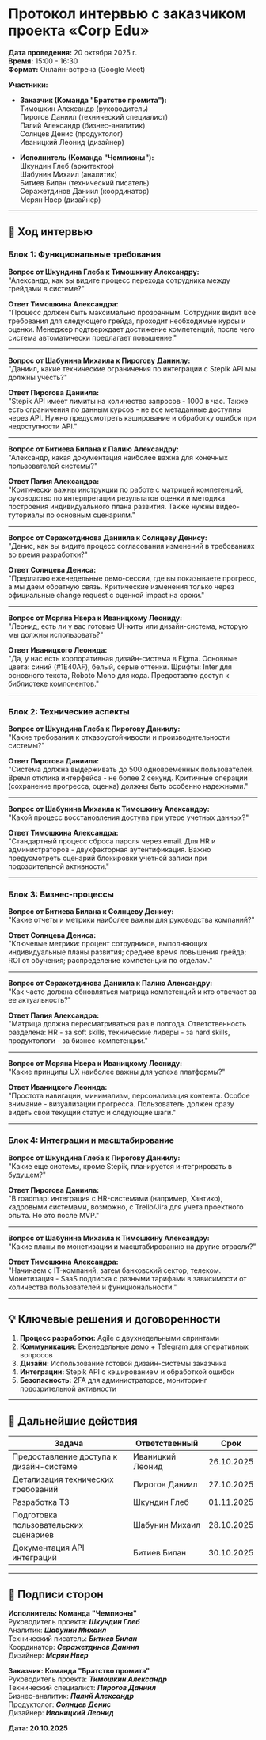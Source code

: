 # Протокол интервью с заказчиком проекта «Corp Edu»

**Дата проведения:** 20 октября 2025 г.  
**Время:** 15:00 - 16:30  
**Формат:** Онлайн-встреча (Google Meet)  

**Участники:**  
- **Заказчик (Команда "Братство промита"):**  
  Тимошкин Александр (руководитель)  
  Пирогов Даниил (технический специалист)  
  Палий Александр (бизнес-аналитик)  
  Солнцев Денис (продуктолог)  
  Иваницкий Леонид (дизайнер)

- **Исполнитель (Команда "Чемпионы"):**  
  Шкундин Глеб (архитектор)  
  Шабунин Михаил (аналитик)  
  Битиев Билан (технический писатель)  
  Серажетдинов Даниил (координатор)  
  Мсрян Нвер (дизайнер)

---

## 📝 Ход интервью

### Блок 1: Функциональные требования

**Вопрос от Шкундина Глеба к Тимошкину Александру:**  
"Александр, как вы видите процесс перехода сотрудника между грейдами в системе?"

**Ответ Тимошкина Александра:**  
"Процесс должен быть максимально прозрачным. Сотрудник видит все требования для следующего грейда, проходит необходимые курсы и оценки. Менеджер подтверждает достижение компетенций, после чего система автоматически предлагает повышение."

---

**Вопрос от Шабунина Михаила к Пирогову Даниилу:**  
"Даниил, какие технические ограничения по интеграции с Stepik API мы должны учесть?"

**Ответ Пирогова Даниила:**  
"Stepik API имеет лимиты на количество запросов - 1000 в час. Также есть ограничения по данным курсов - не все метаданные доступны через API. Нужно предусмотреть кэширование и обработку ошибок при недоступности API."

---

**Вопрос от Битиева Билана к Палию Александру:**  
"Александр, какая документация наиболее важна для конечных пользователей системы?"

**Ответ Палия Александра:**  
"Критически важны инструкции по работе с матрицей компетенций, руководство по интерпретации результатов оценки и методика построения индивидуального плана развития. Также нужны видео-туториалы по основным сценариям."

---

**Вопрос от Серажетдинова Даниила к Солнцеву Денису:**  
"Денис, как вы видите процесс согласования изменений в требованиях во время разработки?"

**Ответ Солнцева Дениса:**  
"Предлагаю еженедельные демо-сессии, где вы показываете прогресс, а мы даем обратную связь. Критические изменения только через официальные change request с оценкой impact на сроки."

---

**Вопрос от Мсряна Нвера к Иваницкому Леониду:**  
"Леонид, есть ли у вас готовые UI-киты или дизайн-система, которую мы должны использовать?"

**Ответ Иваницкого Леонида:**  
"Да, у нас есть корпоративная дизайн-система в Figma. Основные цвета: синий (#1E40AF), белый, серые оттенки. Шрифты: Inter для основного текста, Roboto Mono для кода. Предоставлю доступ к библиотеке компонентов."

---

### Блок 2: Технические аспекты

**Вопрос от Шкундина Глеба к Пирогову Даниилу:**  
"Какие требования к отказоустойчивости и производительности системы?"

**Ответ Пирогова Даниила:**  
"Система должна выдерживать до 500 одновременных пользователей. Время отклика интерфейса - не более 2 секунд. Критичные операции (сохранение прогресса, оценка) должны быть особенно надежными."

---

**Вопрос от Шабунина Михаила к Тимошкину Александру:**  
"Какой процесс восстановления доступа при утере учетных данных?"

**Ответ Тимошкина Александра:**  
"Стандартный процесс сброса пароля через email. Для HR и администраторов - двухфакторная аутентификация. Важно предусмотреть сценарий блокировки учетной записи при подозрительной активности."

---

### Блок 3: Бизнес-процессы

**Вопрос от Битиева Билана к Солнцеву Денису:**  
"Какие отчеты и метрики наиболее важны для руководства компаний?"

**Ответ Солнцева Дениса:**  
"Ключевые метрики: процент сотрудников, выполняющих индивидуальные планы развития; среднее время повышения грейда; ROI от обучения; распределение компетенций по отделам."

---

**Вопрос от Серажетдинова Даниила к Палию Александру:**  
"Как часто должна обновляться матрица компетенций и кто отвечает за ее актуальность?"

**Ответ Палия Александра:**  
"Матрица должна пересматриваться раз в полгода. Ответственность разделена: HR - за soft skills, технические лидеры - за hard skills, продуктологи - за бизнес-компетенции."

---

**Вопрос от Мсряна Нвера к Иваницкому Леониду:**  
"Какие принципы UX наиболее важны для успеха платформы?"

**Ответ Иваницкого Леонида:**  
"Простота навигации, минимализм, персонализация контента. Особое внимание - визуализации прогресса. Пользователь должен сразу видеть свой текущий статус и следующие шаги."

---

### Блок 4: Интеграции и масштабирование

**Вопрос от Шкундина Глеба к Пирогову Даниилу:**  
"Какие еще системы, кроме Stepik, планируется интегрировать в будущем?"

**Ответ Пирогова Даниила:**  
"В roadmap: интеграция с HR-системами (например, Хантико), кадровыми системами, возможно, с Trello/Jira для учета проектного опыта. Но это после MVP."

---

**Вопрос от Шабунина Михаила к Тимошкину Александру:**  
"Какие планы по монетизации и масштабированию на другие отрасли?"

**Ответ Тимошкина Александра:**  
"Начинаем с IT-компаний, затем банковский сектор, телеком. Монетизация - SaaS подписка с разными тарифами в зависимости от количества пользователей и функциональности."

---

## 💡 Ключевые решения и договоренности

1. **Процесс разработки:** Agile с двухнедельными спринтами
2. **Коммуникация:** Еженедельные демо + Telegram для оперативных вопросов
3. **Дизайн:** Использование готовой дизайн-системы заказчика
4. **Интеграции:** Stepik API с кэшированием и обработкой ошибок
5. **Безопасность:** 2FA для администраторов, мониторинг подозрительной активности

---

## 🎯 Дальнейшие действия

| Задача | Ответственный | Срок |
|--------|---------------|------|
| Предоставление доступа к дизайн-системе | Иваницкий Леонид | 26.10.2025 |
| Детализация технических требований | Пирогов Даниил | 27.10.2025 |
| Разработка ТЗ | Шкундин Глеб | 01.11.2025 |
| Подготовка пользовательских сценариев | Шабунин Михаил | 28.10.2025 |
| Документация API интеграций | Битиев Билан | 30.10.2025 |

---

## 📝 Подписи сторон

**Исполнитель: Команда "Чемпионы"**  
Руководитель проекта: **_Шкундин Глеб_**  
Аналитик: **_Шабунин Михаил_**  
Технический писатель: **_Битиев Билан_**  
Координатор: **_Серажетдинов Даниил_**  
Дизайнер: **_Мсрян Нвер_**

**Заказчик: Команда "Братство промита"**  
Руководитель проекта: **_Тимошкин Александр_**  
Технический специалист: **_Пирогов Даниил_**  
Бизнес-аналитик: **_Палий Александр_**  
Продуктолог: **_Солнцев Денис_**  
Дизайнер: **_Иваницкий Леонид_**

**Дата: 20.10.2025**
